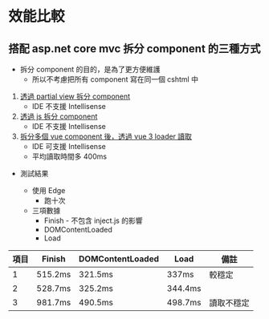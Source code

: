 # 效能比較

## 搭配 asp.net core mvc 拆分 component 的三種方式

-   拆分 component 的目的，是為了更方便維護
    -   所以不考慮把所有 component 寫在同一個 cshtml 中

1. [透過 partial view 拆分 component](https://github.com/ragnakuei/AspNetCoreMvcWithLightVue/blob/master/AspNetCoreMvcWithLightVue/Views/Table/Style2.cshtml)
    - IDE 不支援 Intellisense
2. [透過 js 拆分 component](https://github.com/ragnakuei/AspNetCoreMvcWithLightVue/blob/master/AspNetCoreMvcWithLightVue/Views/Table/Style3.cshtml)
    - IDE 不支援 Intellisense
3. [拆分多個 vue component 後，透過 vue 3 loader 讀取](https://github.com/ragnakuei/AspNetCoreMvcWithLightVue/blob/master/AspNetCoreMvcWithLightVue/Views/Table/Style4.cshtml)
    - IDE 可支援 Intellisense
    - 平均讀取時間多 400ms

-   測試結果

    -   使用 Edge
        -   跑十次
    -   三項數據
        -   Finish - 不包含 inject.js 的影響
        -   DOMContentLoaded
        -   Load

| 項目 | Finish  | DOMContentLoaded | Load    | 備註       |
| ---- | ------- | ---------------- | ------- | ---------- |
| 1    | 515.2ms | 321.5ms          | 337ms   | 較穩定     |
| 2    | 528.7ms | 325.2ms          | 344.4ms |            |
| 3    | 981.7ms | 490.5ms          | 498.7ms | 讀取不穩定 |

